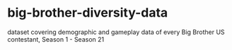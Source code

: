 # big-brother-diversity-data
dataset covering demographic and gameplay data of every Big Brother US contestant, Season 1 - Season 21

